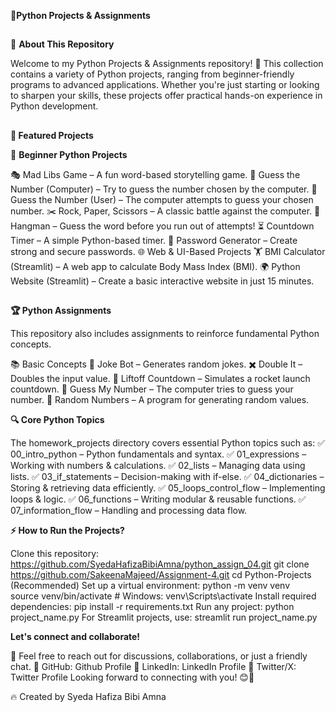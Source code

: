 🚀**Python Projects & Assignments**
##
🌟 **About This Repository**

Welcome to my Python Projects & Assignments repository! 
🎯 This collection contains a variety of Python projects, ranging from beginner-friendly programs to advanced applications. Whether you're just starting or looking to sharpen your skills, these projects offer practical hands-on experience in Python development.
##
**📌 Featured Projects**

🔰 **Beginner Python Projects**

🎭 Mad Libs Game – A fun word-based storytelling game.
🔢 Guess the Number (Computer) – Try to guess the number chosen by the computer.
🤖 Guess the Number (User) – The computer attempts to guess your chosen number.
✂️ Rock, Paper, Scissors – A classic battle against the computer.
📝 Hangman – Guess the word before you run out of attempts!
⏳ Countdown Timer – A simple Python-based timer.
🔐 Password Generator – Create strong and secure passwords.
🌐 Web & UI-Based Projects
🏋️ BMI Calculator (Streamlit) – A web app to calculate Body Mass Index (BMI).
🌍 Python Website (Streamlit) – Create a basic interactive website in just 15 minutes.
##
**🏆 Python Assignments**

This repository also includes assignments to reinforce fundamental Python concepts.

📚 Basic Concepts
🤣 Joke Bot – Generates random jokes.
✖️ Double It – Doubles the input value.
🚀 Liftoff Countdown – Simulates a rocket launch countdown.
🎯 Guess My Number – The computer tries to guess your number.
🎲 Random Numbers – A program for generating random values.

**🔍 Core Python Topics**

The homework_projects directory covers essential Python topics such as:
✅ 00_intro_python – Python fundamentals and syntax.
✅ 01_expressions – Working with numbers & calculations.
✅ 02_lists – Managing data using lists.
✅ 03_if_statements – Decision-making with if-else.
✅ 04_dictionaries – Storing & retrieving data efficiently.
✅ 05_loops_control_flow – Implementing loops & logic.
✅ 06_functions – Writing modular & reusable functions.
✅ 07_information_flow – Handling and processing data flow.

**⚡ How to Run the Projects?**

Clone this repository: https://github.com/SyedaHafizaBibiAmna/python_assign_04.git
git clone https://github.com/SakeenaMajeed/Assignment-4.git
cd Python-Projects 
(Recommended) Set up a virtual environment:
python -m venv venv  
source venv/bin/activate  # Windows: venv\Scripts\activate 
Install required dependencies:
pip install -r requirements.txt 
Run any project:
python project_name.py 
For Streamlit projects, use:
streamlit run project_name.py 

**Let's connect and collaborate!**

🚀 Feel free to reach out for discussions, collaborations, or just a friendly chat.
🔹 GitHub: Github Profile
🔹 LinkedIn: LinkedIn Profile 
🔹 Twitter/X: Twitter Profile
Looking forward to connecting with you! 😊🚀

🔥 Created by Syeda Hafiza Bibi Amna

